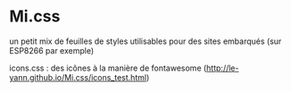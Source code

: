 # Mi.css
un petit mix de feuilles de styles utilisables pour des sites embarqués (sur ESP8266 par exemple)

icons.css : des icônes à la manière de fontawesome (http://le-yann.github.io/Mi.css/icons_test.html)
